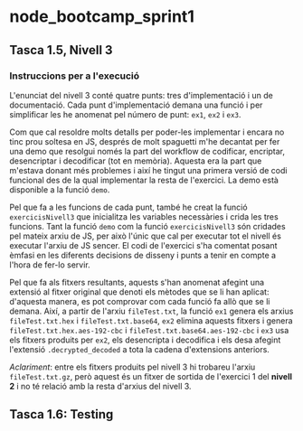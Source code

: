 # node_bootcamp_sprint1

## Tasca 1.5, Nivell 3

### Instruccions per a l'execució

L'enunciat del nivell 3 conté quatre punts: tres d'implementació i un de documentació. Cada punt d'implementació demana una funció i per simplificar les he anomenat pel número de punt: `ex1`, `ex2` i `ex3`.

Com que cal resoldre molts detalls per poder-les implementar i encara no tinc prou soltesa en JS, després de molt spaguetti m'he decantat per fer una demo que resolgui només la part del workflow de codificar, encriptar, desencriptar i decodificar (tot en memòria). Aquesta era la part que m'estava donant més problemes i així he tingut una primera versió de codi funcional des de la qual implementar la resta de l'exercici. La demo està disponible a la funció `demo`.

Pel que fa a les funcions de cada punt, també he creat la funció `exercicisNivell3` que inicialitza les variables necessàries i crida les tres funcions. Tant la funció `demo` com la funció `exercicisNivell3` són cridades pel mateix arxiu de JS, per això l'únic que cal per executar tot el nivell és executar l'arxiu de JS sencer. El codi de l'exercici s'ha comentat posant èmfasi en les diferents decisions de disseny i punts a tenir en compte a l'hora de fer-lo servir.

Pel que fa als fitxers resultants, aquests s'han anomenat afegint una extensió al fitxer original que denoti els mètodes que se li han aplicat: d'aquesta manera, es pot comprovar com cada funció fa allò que se li demana. Així, a partir de l'arxiu `fileTest.txt`, la funció `ex1` genera els arxius `fileTest.txt.hex` i `fileTest.txt.base64`, `ex2` elimina aquests fitxers i genera `fileTest.txt.hex.aes-192-cbc` i `fileTest.txt.base64.aes-192-cbc` i `ex3` usa els fitxers produits per `ex2`, els desencripta i decodifica i els desa afegint l'extensió `.decrypted_decoded` a tota la cadena d'extensions anteriors.

_Aclariment_: entre els fitxers produits pel nivell 3 hi trobareu l'arxiu `fileTest.txt.gz`, però aquest és un fitxer de sortida de l'exercici 1 del **nivell 2** i no té relació amb la resta d'arxius del nivell 3.

## Tasca 1.6: Testing

